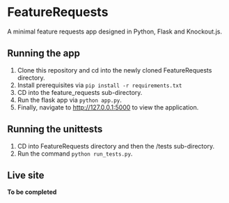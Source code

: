 # FeatureRequests

A minimal feature requests app designed in Python, Flask and Knockout.js.

## Running the app
1. Clone this repository and cd into the newly cloned FeatureRequests directory.
2. Install prerequisites via `pip install -r requirements.txt`
3. CD into the feature_requests sub-directory.
4. Run the flask app via `python app.py`.
5. Finally, navigate to http://127.0.0.1:5000 to view the application. 

## Running the unittests
1. CD into FeatureRequests directory and then the /tests sub-directory.
2. Run the command `python run_tests.py`.

## Live site
**To be completed**
